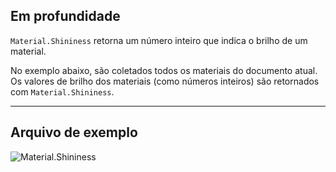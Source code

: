 ## Em profundidade
`Material.Shininess` retorna um número inteiro que indica o brilho de um material.

No exemplo abaixo, são coletados todos os materiais do documento atual. Os valores de brilho dos materiais (como números inteiros) são retornados com `Material.Shininess`.
___
## Arquivo de exemplo

![Material.Shininess](./Revit.Elements.Material.Shininess_img.jpg)

